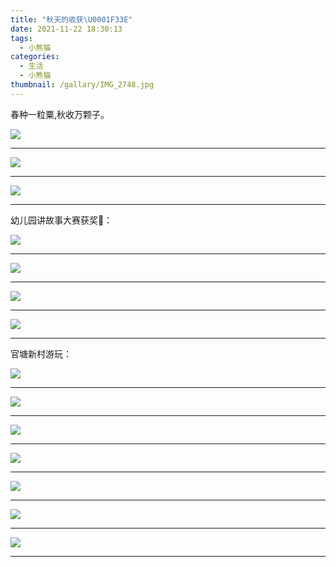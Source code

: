 ```yaml
---
title: "秋天的收获\U0001F33E"
date: 2021-11-22 18:30:13
tags:
  - 小熊猫
categories:
  - 生活
  - 小熊猫
thumbnail: /gallary/IMG_2748.jpg
---
```


春种一粒粟,秋收万颗子。

![](/gallary/IMG_2732.jpg)

---
<!-- more -->

![](/gallary/IMG_2733.jpg)

---

![](/gallary/IMG_2740.jpg)

---

幼儿园讲故事大赛获奖🏅：

![](/gallary/IMG_2734.jpg)

---

![](/gallary/IMG_2735.jpg)

---

![](/gallary/IMG_2736.jpg)

---

![](/gallary/IMG_2737.jpg)

---

官塘新村游玩：

![](/gallary/IMG_2741.jpg)

---

![](/gallary/IMG_2742.jpg)

---

![](/gallary/IMG_2743.jpg)

---

![](/gallary/IMG_2744.jpg)

---

![](/gallary/IMG_2745.jpg)

---

![](/gallary/IMG_2746.jpg)

---

![](/gallary/IMG_2747.jpg)

---

